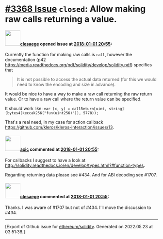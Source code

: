 # [\#3368 Issue](https://github.com/ethereum/solidity/issues/3368) `closed`: Allow making raw calls returning a value.

#### <img src="https://avatars.githubusercontent.com/u/8873352?u=f0a8b67e2b1b02a2adaf23ea3fae71ffa8e70b38&v=4" width="50">[clesaege](https://github.com/clesaege) opened issue at [2018-01-01 20:55](https://github.com/ethereum/solidity/issues/3368):

Currently the function for making raw calls is `call`, however the documentation (p42 https://media.readthedocs.org/pdf/solidity/develop/solidity.pdf) specifies that 

> It is not possible to access the actual data returned (for this we would need to know the encoding and size
> in advance).

It would be nice to have a way to make a raw call returning the raw return value. Or to have a raw call where the return value can be specified.

It should work like:
`var (x, y) = callReturn[uint, string](bytes4(keccak256("fun(uint256)")), 5778));`

That's a real need, in my case for action callback https://github.com/kleros/kleros-interaction/issues/13.

#### <img src="https://avatars.githubusercontent.com/u/20340?v=4" width="50">[axic](https://github.com/axic) commented at [2018-01-01 20:55](https://github.com/ethereum/solidity/issues/3368#issuecomment-354676363):

For callbacks I suggest to have a look at http://solidity.readthedocs.io/en/develop/types.html?#function-types.

Regarding returning data please see #434. And for ABI decoding see #1707.

#### <img src="https://avatars.githubusercontent.com/u/8873352?u=f0a8b67e2b1b02a2adaf23ea3fae71ffa8e70b38&v=4" width="50">[clesaege](https://github.com/clesaege) commented at [2018-01-01 20:55](https://github.com/ethereum/solidity/issues/3368#issuecomment-354682698):

Thanks.
I was aware of #1707 but not of #434. I'll move the discussion to #434.


-------------------------------------------------------------------------------



[Export of Github issue for [ethereum/solidity](https://github.com/ethereum/solidity). Generated on 2022.05.23 at 03:51:38.]
